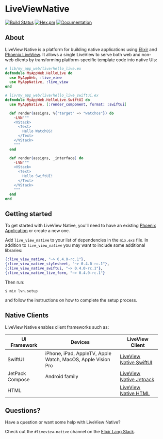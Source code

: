 # LiveViewNative

[![Build Status](https://github.com/liveview-native/live_view_native/workflows/Elixir%20CI/badge.svg)](https://github.com/liveview-native/live_view_native/actions) [![Hex.pm](https://img.shields.io/hexpm/v/live_view_native.svg)](https://hex.pm/packages/live_view_native) [![Documentation](https://img.shields.io/badge/documentation-gray)](https://hexdocs.pm/live_view_native)

## About

LiveView Native is a platform for building native applications using [Elixir](https://elixir-lang.org/) and [Phoenix LiveView](https://github.com/phoenixframework/phoenix_live_view). It allows a single LiveView to serve both web and non-web clients by transforming platform-specific template code into native UIs:

```elixir
# lib/my_app_web/live/hello_live.ex
defmodule MyAppWeb.HelloLive do
  use MyAppWeb, :live_view
  use MyAppNative, :live_view
end

# liv/my_app_web/live/hello_live_swiftui.ex
defmodule MyAppWeb.HelloLive.SwiftUI do
  use MyAppNative, [:render_component, format: :swiftui]

  def render(assigns, %{"target" => "watchos"}) do
    ~LVN"""
    <VStack>
      <Text>
        Hello WatchOS!
      </Text>
    </VStack>
    """
  end

  def render(assigns, _interface) do
    ~LVN"""
    <VStack>
      <Text>
        Hello SwiftUI!
      </Text>
    </VStack>
    """
  end
end
```

## Getting started

To get started with LiveView Native, you'll need to have an existing [Phoenix Application](https://hexdocs.pm/phoenix/up_and_running.html) or create a new one.

Add `live_view_native` to your list of dependencies in the `mix.exs` file. In addition to `live_view_native` you may want to include some additional libraries:

```elixir
{:live_view_native, "~> 0.4.0-rc.1"},
{:live_view_native_stylesheet, "~> 0.4.0-rc.1"},
{:live_view_native_swiftui, "~> 0.4.0-rc.1"},
{:live_view_native_live_form, "~> 0.4.0-rc.1"}
```

Then run:

```
$ mix lvn.setup
```

and follow the instructions on how to complete the setup process.

## Native Clients

LiveView Native enables client frameworks such as:

| UI Framework     | Devices                                              | LiveView Client |
|------------------|------------------------------------------------------|-----------------|
| SwiftUI          | iPhone, iPad, AppleTV, Apple Watch, MacOS, Apple Vision Pro | [LiveView Native SwiftUI](https://github.com/liveview-native/liveview-client-swiftui) |
| JetPack Compose  | Android family                                       | [LiveView Native Jetpack](https://github.com/liveview-native/liveview-client-jetpack) |
| HTML             |                                                    | [LiveView Native HTML](https://github.com/liveview-native/liveview-client-html) |

## Questions?

Have a question or want some help with LiveView Native?

Check out the `#liveview-native` channel on the [Elixir Lang Slack](https://elixir-lang.slack.com/).
